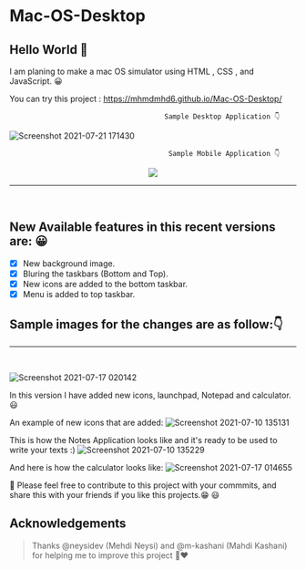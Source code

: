 # Mac-OS-Desktop

## Hello World 👋

I am planing to make a mac OS simulator using HTML , CSS , and JavaScript. 😀

You can try this project :
https://mhmdmhd6.github.io/Mac-OS-Desktop/

                                          Sample Desktop Application 👇
![Screenshot 2021-07-21 171430](https://user-images.githubusercontent.com/79286306/126490523-b1071cef-094a-4b94-97c8-1dab44671ce2.jpg)       

                                           Sample Mobile Application 👇
                                           
<p align="center">
  <img src="https://user-images.githubusercontent.com/79286306/126490693-326fa6dd-a431-461d-8e06-45c9d164b868.jpg">
</p>
                                      



<hr> <br>

## New Available features in this recent versions are: 😀

- [x] New background image.
- [x] Bluring the taskbars (Bottom and Top).
- [x] New icons are added to the bottom taskbar.
- [x] Menu is added to top taskbar.

## Sample images for the changes are as follow:👇

<hr> <br>

![Screenshot 2021-07-17 020142](https://user-images.githubusercontent.com/79286306/126010532-0fb9e971-a912-481f-8578-38e48df3bbf2.jpg)

In this version I have added new icons, launchpad, Notepad and calculator. 😃

An example of new icons that are added:
![Screenshot 2021-07-10 135131](https://user-images.githubusercontent.com/79286306/125158490-d3c98a00-e186-11eb-82d1-25402eb44919.jpg)

This is how the Notes Application looks like and it's ready to be used to write your texts :)
![Screenshot 2021-07-10 135229](https://user-images.githubusercontent.com/79286306/125158498-de841f00-e186-11eb-9881-74ef26db5216.jpg)

And here is how the calculator looks like:
![Screenshot 2021-07-17 014655](https://user-images.githubusercontent.com/79286306/126010643-5e600224-4176-46b4-8e25-077aaf0a8e81.jpg)

📌 Please feel free to contribute to this project with your commmits, and share this with your friends if you like this projects.😁 😃

<!-- ACKNOWLEDGEMENTS -->

## Acknowledgements

> Thanks @neysidev (Mehdi Neysi) and @m-kashani (Mahdi Kashani) for helping me to improve this project 🙏❤


